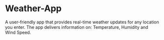 # Weather-App
A user-friendly app that provides real-time weather updates for any location you enter. The app delivers information on:  Temperature, Humidity and Wind Speed.
